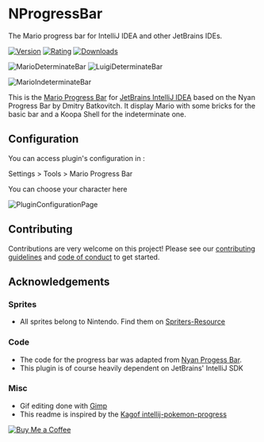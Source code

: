 # NProgressBar

The Mario progress bar for IntelliJ IDEA and other JetBrains IDEs.

[![Version](https://img.shields.io/jetbrains/plugin/v/14708-mario-progress-bar)](https://plugins.jetbrains.com/plugin/14708-mario-progress-bar/versions)
[![Rating](https://img.shields.io/jetbrains/plugin/r/rating/14708-mario-progress-bar)](https://plugins.jetbrains.com/plugin/14708-mario-progress-bar/reviews)
[![Downloads](https://img.shields.io/jetbrains/plugin/d/14708-mario-progress-bar)](https://plugins.jetbrains.com/plugin/14708-mario-progress-bar)

![MarioDeterminateBar](https://i.imgur.com/3ry0GOy.gif)
![LuigiDeterminateBar](https://i.imgur.com/CQPjfTb.gif)

![MarioIndeterminateBar](https://i.imgur.com/fdUDmZI.gif)

This is the [Mario Progress Bar](https://plugins.jetbrains.com/plugin/14708-mario-progress-bar/versions) for [JetBrains IntelliJ IDEA](https://www.jetbrains.com/idea/) based on the Nyan Progress Bar by Dmitry Batkovitch. It display Mario with some bricks for the basic bar and a Koopa Shell for the indeterminate one.

## Configuration

You can access plugin's configuration in :

Settings > Tools > Mario Progress Bar 

You can choose your character here

![PluginConfigurationPage](https://i.imgur.com/0o2t116.png)

## Contributing

Contributions are very welcome on this project! Please see our [contributing guidelines](CONTRIBUTING.md) and [code of conduct](CODE_OF_CONDUCT.md) to get started.

## Acknowledgements

### Sprites
* All sprites belong to Nintendo. Find them on [Spriters-Resource](https://www.spriters-resource.com/)

### Code

* The code for the progress bar was adapted from [Nyan Progess Bar](https://github.com/batya239/NyanProgressBar).
* This plugin is of course heavily dependent on JetBrains' IntelliJ SDK  

### Misc

* Gif editing done with [Gimp](https://www.gimp.org/)
* This readme is inspired by the [Kagof intellij-pokemon-progress](https://github.com/kagof/intellij-pokemon-progress/blob/master/README.md)

[![Buy Me a Coffee](https://img.buymeacoffee.com/api/?url=aHR0cHM6Ly9pbWcuYnV5bWVhY29mZmVlLmNvbS9hcGkvP3VybD1hSFIwY0hNNkx5OWpaRzR1WW5WNWJXVmhZMjltWm1WbExtTnZiUzkxY0d4dllXUnpMM0J5YjJacGJHVmZjR2xqZEhWeVpYTXZNakF5TVM4d015ODBZekkwT0RnNE1XWmxOVE5pWmprM1lUa3pOV1kxWm1NNFlqRXpPV1EyTWk1d2JtYz0mc2l6ZT0zMDAmbmFtZT1raWtpbWFuamFybw==&creator=kikimanjaro&is_creating=creating%20mobile%20apps%20and%20plugins&design_code=1&design_color=%23ff813f&slug=kikimanjaro)](https://www.buymeacoffee.com/kikimanjaro)
